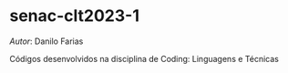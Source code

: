 # senac-clt2023-1

*Autor*: Danilo Farias

Códigos desenvolvidos na disciplina de Coding: Linguagens e Técnicas
